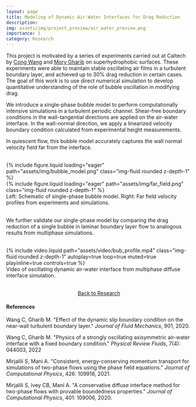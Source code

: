 ```yaml
---
layout: page
title: Modeling of Dynamic Air-Water Interfaces for Drag Reduction
description:
img: assets/img/project_preview/air_water_preview.png
importance: 1
category: Research
---
```


This project is motivated by a series of experiments carried out at Caltech by [Cong Wang](https://engineering.uiowa.edu/directory/cong-wang) and [Mory Gharib](https://www.gharib.caltech.edu) on superhydrophobic surfaces. These experiments were able to maintain stable oscillating air films in a turbulent boundary layer, and achieved up to 30% drag reduction in certain cases. The goal of this work is to use direct numerical simulation to develop quantitative understanding of the role of bubble oscillation in modifying drag.

We introduce a single-phase bubble model to perform computationally intensive simulations in a turbulent periodic channel. Shear-free boundary conditions in the wall-tangential directions are applied on the air-water interface. In the wall-normal direction, we apply a linearized velocity boundary condition calculated from experimental height measurements. 

In quiescent flow, this bubble model accurately captures the wall normal velocity field far from the interface.

<br/>

<div class="row justify-content-sm-center">
    <div class="col-sm-3 mt-3 mt-md-0">
        {% include figure.liquid loading="eager" path="assets/img/bubble_model.png" class="img-fluid rounded z-depth-1" %}
    </div>
    <div class="col-sm-8 mt-3 mt-md-0">
        {% include figure.liquid loading="eager" path="assets/img/far_field.png" class="img-fluid rounded z-depth-1" %}
    </div>
</div>
<div class="caption">
    Left: Schematic of single-phase bubble model. Right: Far field velocity profiles from experiments and simulations.
</div>

<br/>

We further validate our single-phase model by comparing the drag reduction of a single bubble in laminar boundary layer flow to analogous results from multiphase simulations.

<br/>

<div class="row justify-content-sm-center">
    <div class="col-sm-8 mt-3 mt-md-0">
        {% include video.liquid path="assets/video/bub_profile.mp4" class="img-fluid rounded z-depth-1" autoplay=true loop=true muted=true playinline=true controls=true %}
    </div>
</div>
<div class="caption">
    Video of oscillating dynamic air-water interface from multiphase diffuse interface simulation.
</div>

<br/>

<p style="text-align:center;"><a href="https://kimbliu.github.io/research/">Back to Research</a></p>

#### References

Wang C, Gharib M. "Effect of the dynamic slip boundary condition on the near-wall turbulent boundary layer." <i>Journal of Fluid Mechanics</i>, 901, 2020.

Wang C, Gharib M. "Physics of a strongly oscillating axisymmetric air-water interface with a fixed boundary condition." <i>Physical Review Fluids</i>, 7(4): 044003, 2022

Mirjalili S, Mani A. "Consistent, energy-conserving momentum transport for simulations of two-phase flows using the phase field equations." <i>Journal of Computational Physics</i>, 426: 109918, 2021.

Mirjalili S, Ivey CB, Mani A. "A conservative diffuse interface method for two-phase flows with provable boundedness properties." <i>Journal of Computational Physics</i>, 401: 109006, 2020.
